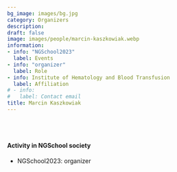 ```yaml
---
bg_image: images/bg.jpg
category: Organizers
description: 
draft: false
image: images/people/marcin-kaszkowiak.webp
information:
- info: "NGSchool2023"
  label: Events
- info: "organizer"
  label: Role
- info: Institute of Hematology and Blood Transfusion
  label: Affiliation
# - info: 
#   label: Contact email
title: Marcin Kaszkowiak
---
```


<br>&nbsp;
<br>

#### Activity in NGSchool society
* NGSchool2023: organizer
